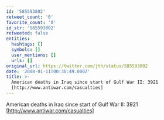 ```yaml
---
id: '585593802'
retweet_count: '0'
favorite_count: '0'
id_str: '585593802'
retweeted: false
entities:
  hashtags: []
  symbols: []
  user_mentions: []
  urls: []
original_url: https://twitter.com/jth/status/585593802
date: '2008-01-11T00:30:49.000Z'
title: >-
  American deaths in Iraq since start of Gulf War II: 3921
  [http://www.antiwar.com/casualties]
---
```


American deaths in Iraq since start of Gulf War II: 3921 [http://www.antiwar.com/casualties]